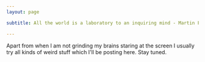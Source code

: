 ```yaml
---
layout: page

subtitle: All the world is a laboratory to an inquiring mind - Martin Fischer

---
```

Apart from when I am not grinding my brains staring at the screen I usually try all kinds of weird stuff which I'll be 
posting here. Stay tuned.
